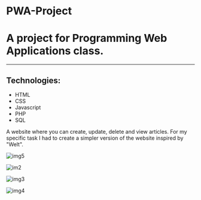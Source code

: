 # PWA-Project
<h1>A project for Programming Web Applications class.</h1>
<hr>
<h2>Technologies:</h2>
<ul>
<li>HTML</li>
<li>CSS</li>
<li>Javascript</li>
<li>PHP</li>
<li>SQL</li>
</ul>

A website where you can create, update, delete and view articles.
For my specific task I had to create a simpler version of the website inspired by "Welt".

![img5](https://github.com/Artrix555/PWA-Project/assets/110913178/b7031634-7ace-4507-a6ea-b9ac6f44891f)

![im2](https://github.com/Artrix555/PWA-Project/assets/110913178/fbe9f65d-537d-4a55-9ef6-6673c13112a7)

![img3](https://github.com/Artrix555/PWA-Project/assets/110913178/b0c5ad6b-c811-43a7-a271-76f832a81973)

![img4](https://github.com/Artrix555/PWA-Project/assets/110913178/95accdf9-d52a-44bc-8908-a97170491370)

